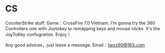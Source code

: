 # CS
CounterStrike stuff.
Game：CrossFire 7.0 Vietnam.
I'm gonna try the 360 Controllers one with Joytokey to remapping keys and mouse clicks.
It's the JoyToKey confugration.
Enjoy！

Any good advices，just leave a message.
Email：twxz90@163.com
